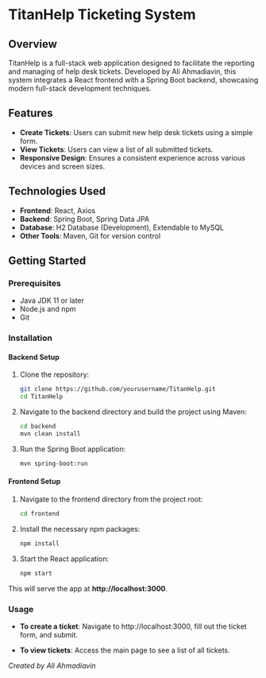 # TitanHelp Ticketing System

## Overview
TitanHelp is a full-stack web application designed to facilitate the reporting and managing of help desk tickets. Developed by Ali Ahmadiavin, this system integrates a React frontend with a Spring Boot backend, showcasing modern full-stack development techniques.

## Features
- **Create Tickets**: Users can submit new help desk tickets using a simple form.
- **View Tickets**: Users can view a list of all submitted tickets.
- **Responsive Design**: Ensures a consistent experience across various devices and screen sizes.

## Technologies Used
- **Frontend**: React, Axios
- **Backend**: Spring Boot, Spring Data JPA
- **Database**: H2 Database (Development), Extendable to MySQL
- **Other Tools**: Maven, Git for version control

## Getting Started

### Prerequisites
- Java JDK 11 or later
- Node.js and npm
- Git

### Installation

#### Backend Setup
1. Clone the repository:
   ```bash
   git clone https://github.com/yourusername/TitanHelp.git
   cd TitanHelp
2. Navigate to the backend directory and build the project using Maven:
   ```bash
   cd backend
   mvn clean install
3. Run the Spring Boot application:
   ```bash
   mvn spring-boot:run
#### Frontend Setup
1. Navigate to the frontend directory from the project root:
   ```bash
   cd frontend
2. Install the necessary npm packages:
   ```bash
   npm install
3. Start the React application:
   ```bash
   npm start
This will serve the app at **http://localhost:3000**.

### **Usage**
- **To create a ticket**: Navigate to http://localhost:3000, fill out the ticket form, and submit.

- **To view tickets**: Access the main page to see a list of all tickets.



_Created by Ali Ahmadiavin_
